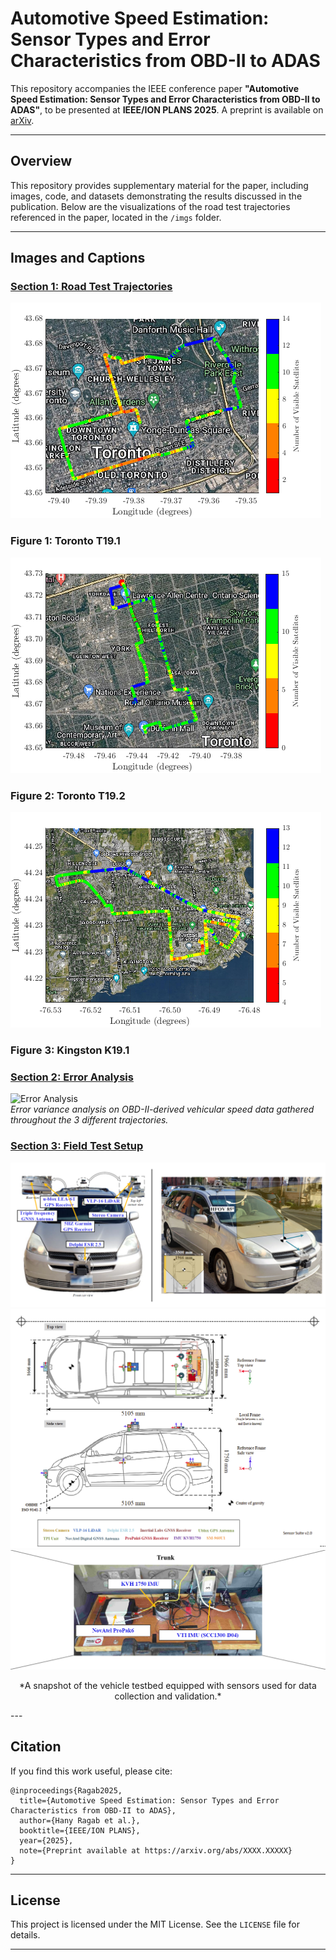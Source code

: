 
# Automotive Speed Estimation: Sensor Types and Error Characteristics from OBD-II to ADAS

This repository accompanies the IEEE conference paper **"Automotive Speed Estimation: Sensor Types and Error Characteristics from OBD-II to ADAS"**, to be presented at **IEEE/ION PLANS 2025**. A preprint is available on [arXiv](https://arxiv.org/abs/XXXX.XXXXX).

---

## Overview

This repository provides supplementary material for the paper, including images, code, and datasets demonstrating the results discussed in the publication. Below are the visualizations of the road test trajectories referenced in the paper, located in the `/imgs` folder.

---

## Images and Captions

### <ins>Section 1: Road Test Trajectories</ins>
![Toronto T19.1](./imgs/Toronto_T19_1_in_Sat_mode_with_SV.png)
### Figure 1: Toronto T19.1
![Toronto T19.2](./imgs/Toronto_T19_2_in_Sat_mode_with_SV.png)
### Figure 2: Toronto T19.2
![Kingston K19.1](./imgs/Kingston_K19_1_in_Sat_mode_with_SV.png)
### Figure 3: Kingston K19.1

### <ins>Section 2: Error Analysis</ins>
![Error Analysis](./imgs/error_analysis.png)  
*Error variance analysis on OBD-II-derived vehicular speed data gathered throughout the 3 different trajectories.*

### <ins>Section 3: Field Test Setup</ins>
![Vehicle's Side View](./imgs/Toyota_Sienna_with_ZED_HFOV_SideView_FrontCarView_Combined.png)  
![Vehicle's Blueprint with Sensors](./imgs/Car_Blueprint_with_Sensors.png)  
![Vehicle's Testbed](./imgs/Toyota_Sienna_Trunk_Disp_T.png)


<p align="center">
  *A snapshot of the vehicle testbed equipped with sensors used for data collection and validation.*
</p>
---

## Citation

If you find this work useful, please cite:

```
@inproceedings{Ragab2025,
  title={Automotive Speed Estimation: Sensor Types and Error Characteristics from OBD-II to ADAS},
  author={Hany Ragab et al.},
  booktitle={IEEE/ION PLANS},
  year={2025},
  note={Preprint available at https://arxiv.org/abs/XXXX.XXXXX}
}
```

---

## License

This project is licensed under the MIT License. See the `LICENSE` file for details.

---
